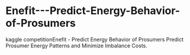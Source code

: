 # Enefit---Predict-Energy-Behavior-of-Prosumers
kaggle competitionEnefit - Predict Energy Behavior of Prosumers Predict Prosumer Energy Patterns and Minimize Imbalance Costs.
